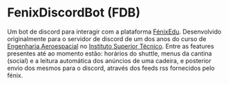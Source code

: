 # FenixDiscordBot (FDB)
Um bot de discord para interagir com a plataforma [FénixEdu](https://fenixedu.org/). Desenvolvido originalmente para o servidor de discord de um dos anos do curso de [Engenharia Aeroespacial](https://fenix.tecnico.ulisboa.pt/cursos/meaer) no [Instituto Superior Técnico](https://tecnico.ulisboa.pt/).
Entre as features presentes até ao momento estão: horários do shuttle, menus da cantina (social) e a leitura automática dos anúncios de uma cadeira, e posterior envio dos mesmos para o discord, através dos feeds rss fornecidos pelo fénix.